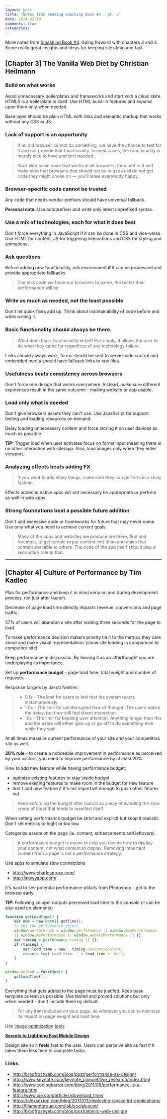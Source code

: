 ```yaml
---
layout: post
title: "Notes from reading Smashing Book #4 - pt. 2"
date: 2014-02-10
comments: true
categories: 
---
```


More notes from [Smashing Book #4](http://www.smashingmagazine.com/smashing-book-4-new-perspectives/). Going forward with chapters 3 and 4. Some really great insights and ideas for keeping sites lean and fast.

<!-- more -->

## [Chapter 3] The Vanilla Web Diet by Christian Heilmann

### Build on what works

Avoid unnecessary boilerplates and frameworks and start with a clean slate. HTML5 is a boilerplate in itself. Use HTML build-in features and expand upon them only when needed.

Base layer should be plain HTML with links and semantic markup that works without any CSS or JS.

### Lack of support is an opportunity

> If an old browser cannot do something, we have the chance to test for it and not
provide that functionality. In most cases, the functionality is merely nice to have
and isn’t needed.

> Start with basic code that works in all browsers, then add to it and make sure that browsers that should not be in use at all do not get code they might choke on — you’ll leave everybody happy.

### Browser-specific code cannot be trusted

Any code that needs vendor prefixes should have universal fallback.

**Personal note:** Use autoprefixer and write only latest unprefixed syntax.

### Use a mix of technologies, each for what it does best

Don't force everything in JavaScript if it can be done in CSS and vice-versa. Use HTML for content, JS for triggering interactions and CSS for styling and animations.

### Ask questions

Before adding new functionality, ask environment **if** it can be processed and provide appropriate fallbacks.

> The less code we force our browsers to parse, the better their performance will be.

### Write as much as needed, not the least possible

Don't let quick fixes add up. Think about maintainability of code before and while writing it.

### Basic functionality should always be there.

> What does basic functionality entail? Put simply, it allows the user to do what they came for regardless of any technology failure.

Links should always work, forms should be sent to server-side control and embedded media should have fallback links to raw files.

### Usefulness beats consistency across browsers

Don't force one design that works everywhere. Instead, make sure different expiriences result in the same outcome - making website or app usable. 

### Load only what is needed

Don't give browsers assets they can't use. Use JavaScript for support testing and loading resources on demand.

Delay loading unnecessary content and force storing it on user devices as much as possible.

**TIP:** Trigger load when user activates focus on forms input meaning there is no other interaction with site/app. Also, load images only when they enter viewport.

### Analyzing effects beats adding FX

> If you want to add shiny things, make sure they can perform in a shiny fashion.

Effects added in native apps will not necessary be appropriate or perform as well in web apps.

### Strong foundations beat a possible future addition

Don't add excessive code or frameworks for future that may never come. Use only what you need to achieve current goals. 

> Many of the apps and websites we produce are there, first and foremost, to get people to put content into them and make that content available to others. The code of the app itself should play a secondary role to that.

---

## [Chapter 4] Culture of Performance by Tim Kadlec

Plan for performance and keep it in mind early on and during development process, not just after launch.

Decrease of page load time directly impacts revenue, conversions and page traffic.

57% of users will abandon a site after waiting three seconds for the page to load.

To make performance decision makers priority tie it to the metrics they care about and make visual representations (show site loading in comparison to competitor site).

Keep performance in discussion. By leaving it as an afterthought you are underplaying its importance.

Set up **performance budget** - page load time, total weight and number of requests.

Response targets by Jakob Neilsen:

> - 0.1s - The limit for users to feel that the system reacts instantaneously.
> - 1.0s - The limit for uninterrupted flow of thought. The users notice the delay, but they still feel direct interaction.
> - 10s - The limit for keeping user attention. Anything longer than this and the users will either give up or go off to do something else while they wait.

At all times measure current performance of your site and your competitors site as well.

**20% rule** - to create a noticeable improvement in performance as perceived by your visitors, you need to improve performance by at least 20%.

How to add new feature while having performance budget:

- optimize existing features to stay inside budget
- remove existing features to make room in the budget for new feature
- don't add new feature if it's not important enough to push other fetures out

> Keep enforcing the budget after launch as a way of avoiding the slow creep of
bloat that tends to manifest itself.

When setting performance budget be strict and explicit but keep it realistic. Don't set metrics to hight or too low. 

Categorize assets on the page (ie. content, enhancements and leftovers).

> A performance budget is meant to help you decide how to display your content, not what content to display. Removing important content from a page is not a performance strategy.

Use apps to simulate slow connections

- <http://www.charlesproxy.com/>
- <http://slowyapp.com/>

It's hard to see potential performance pitfalls from Photoshop - get to the browser early.

**TIP:** Following snippet outputs perceived load time to the console (it can be also used on elements)

~~~ javascript
function getLoadTime() {
    var now = new Date().getTime();
    // Get the performance object
    window.performance = window.performance || window.mozPerformance 
    || window.msPerformance || window.webkitPerformance || {};
    var timing = performance.timing || {};
    if (timing) {
        var load_time = now - timing.navigationStart;
        console.log('Load time: ' + load_time + 'ms');
    }
}

window.onload = function() {
    getLoadTime();
}
~~~

Everything that gets added to the page must be justifed. Keep base template as lean as possible. Use tested and proved solutions but only when needed - don't include them by default.

> For any item included on your page, do whatever you can to minimize its impact on page weight and load time.

Use [image](http://pngmini.com/) [optimization](http://imageoptim.com/) [tools](http://jamiemason.github.io/ImageOptim-CLI/)

[**Secrets to Lightning Fast Mobile Design**](https://speakerdeck.com/mikeyk/secrets-to-lightning-fast-mobile-design)

Design site so it **feels** fast to the user. Users can perceive site as fast if it takes them less time to complete tasks.

### Links

- <http://bradfrostweb.com/blog/post/performance-as-design/>
- <http://www.keynote.com/keynote_competitive_research/index.html>
- <http://www.codinghorror.com/blog/2011/06/performance-is-a-feature.html>
- <http://www.uie.com/articles/download_time/>
- <https://alexsexton.com/blog/2013/03/deploying-javascript-applications/>
- <http://filamentgroup.com/lab/socialcount/>
- <http://bradfrostweb.com/blog/post/atomic-web-design/>

